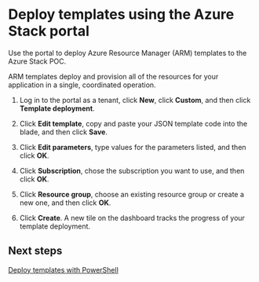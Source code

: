 <properties
	pageTitle="Deploy templates with the portal in Azure Stack | Microsoft Azure"
	description="Learn how to use the Azure Stack portal to deploy templates."
	services="azure-stack"
	documentationCenter=""
	authors="ErikjeMS"
	manager="byronr"
	editor=""/>

<tags
	ms.service="azure-stack"
	ms.workload="na"
	ms.tgt_pltfrm="na"
	ms.devlang="na"
	ms.topic="article"
	ms.date="01/29/2016"
	ms.author="erikje"/>

# Deploy templates using the Azure Stack portal

Use the portal to deploy Azure Resource Manager (ARM) templates to the Azure Stack POC.

ARM templates deploy and provision all of the resources for your application in a single, coordinated operation.

1.  Log in to the portal as a tenant, click **New**, click **Custom**, and then click **Template deployment**.

2.  Click **Edit template**, copy and paste your JSON template code into the blade, and then click **Save**.

3.  Click **Edit parameters**, type values for the parameters listed, and then click **OK**.

4.  Click **Subscription**, chose the subscription you want to use, and then click **OK**.

5.  Click **Resource group**, choose an existing resource group or create a new one, and then click **OK**.

6.  Click **Create**. A new tile on the dashboard tracks the progress of your template deployment.

## Next steps

[Deploy templates with PowerShell](azure-stack-deploy-template-powershell.md)
